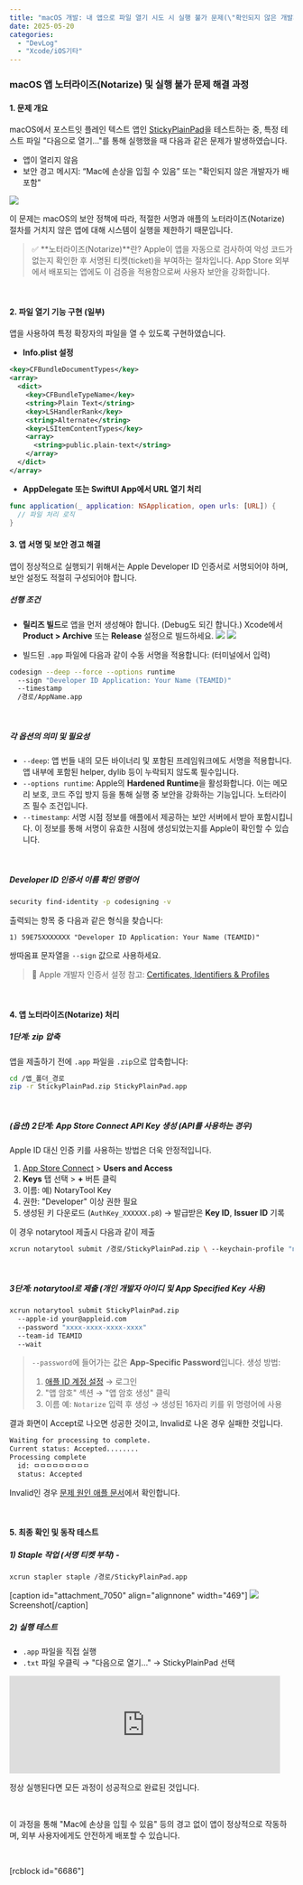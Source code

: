```yaml
---
title: "macOS 개발: 내 앱으로 파일 열기 시도 시 실행 불가 문제(\"확인되지 않은 개발자가 배포함\") 해결 과정"
date: 2025-05-20
categories: 
  - "DevLog"
  - "Xcode/iOS기타"
---
```


### **macOS 앱 노터라이즈(Notarize) 및 실행 불가 문제 해결 과정**

#### **1\. 문제 개요**

macOS에서 포스트잇 플레인 텍스트 앱인 [StickyPlainPad](http://yoonbumtae.com/?p=6980)을 테스트하는 중, 특정 테스트 파일 "다음으로 열기..."를 통해 실행했을 때 다음과 같은 문제가 발생하였습니다.

- 앱이 열리지 않음
- 보안 경고 메시지: “Mac에 손상을 입힐 수 있음” 또는 "확인되지 않은 개발자가 배포함"

 ![](/assets/img/wp-content/uploads/2025/05/a185ac89-53bf-4165-867d-ed45d425ae6d.jpg)

이 문제는 macOS의 보안 정책에 따라, 적절한 서명과 애플의 노터라이즈(Notarize) 절차를 거치지 않은 앱에 대해 시스템이 실행을 제한하기 때문입니다.

> ✅ **노터라이즈(Notarize)**란? Apple이 앱을 자동으로 검사하여 악성 코드가 없는지 확인한 후 서명된 티켓(ticket)을 부여하는 절차입니다. App Store 외부에서 배포되는 앱에도 이 검증을 적용함으로써 사용자 보안을 강화합니다.

 

#### **2\. 파일 열기 기능 구현 (일부)**

앱을 사용하여 특정 확장자의 파일을 열 수 있도록 구현하였습니다.

- **Info.plist 설정**

```xml
<key>CFBundleDocumentTypes</key>
<array>
  <dict>
    <key>CFBundleTypeName</key>
    <string>Plain Text</string>
    <key>LSHandlerRank</key>
    <string>Alternate</string>
    <key>LSItemContentTypes</key>
    <array>
      <string>public.plain-text</string>
    </array>
  </dict>
</array>
```

- **AppDelegate 또는 SwiftUI App에서 URL 열기 처리**

```swift
func application(_ application: NSApplication, open urls: [URL]) {
  // 파일 처리 로직
}
```

#### **3\. 앱 서명 및 보안 경고 해결**

앱이 정상적으로 실행되기 위해서는 Apple Developer ID 인증서로 서명되어야 하며, 보안 설정도 적절히 구성되어야 합니다.

##### **선행 조건**

- **릴리즈 빌드**로 앱을 먼저 생성해야 합니다. (Debug도 되긴 합니다.) Xcode에서 **Product > Archive** 또는 **Release** 설정으로 빌드하세요.  ![](/assets/img/wp-content/uploads/2025/05/스크린샷-2025-05-20-오후-6.42.47-복사본.jpg) ![](/assets/img/wp-content/uploads/2025/05/스크린샷-2025-05-20-오후-6.42.41-복사본.jpg)
    
- 빌드된 `.app` 파일에 다음과 같이 수동 서명을 적용합니다: (터미널에서 입력)

```bash
codesign --deep --force --options runtime 
  --sign "Developer ID Application: Your Name (TEAMID)" 
  --timestamp 
  /경로/AppName.app
```

 

##### **각 옵션의 의미 및 필요성**

- `--deep`: 앱 번들 내의 모든 바이너리 및 포함된 프레임워크에도 서명을 적용합니다. 앱 내부에 포함된 helper, dylib 등이 누락되지 않도록 필수입니다.
- `--options runtime`: Apple의 **Hardened Runtime**을 활성화합니다. 이는 메모리 보호, 코드 주입 방지 등을 통해 실행 중 보안을 강화하는 기능입니다. 노터라이즈 필수 조건입니다.
- `--timestamp`: 서명 시점 정보를 애플에서 제공하는 보안 서버에서 받아 포함시킵니다. 이 정보를 통해 서명이 유효한 시점에 생성되었는지를 Apple이 확인할 수 있습니다.

 

##### **Developer ID 인증서 이름 확인 명령어**

```bash
security find-identity -p codesigning -v
```

출력되는 항목 중 다음과 같은 형식을 찾습니다:

```
1) 59E75XXXXXXX "Developer ID Application: Your Name (TEAMID)"
```

쌍따옴표 문자열을 `--sign` 값으로 사용하세요.

> 🔗 Apple 개발자 인증서 설정 참고: [Certificates, Identifiers & Profiles](https://developer.apple.com/account/resources/certificates/list)

 

#### **4\. 앱 노터라이즈(Notarize) 처리**

##### **1단계: zip 압축**

앱을 제출하기 전에 `.app` 파일을 `.zip`으로 압축합니다:

```bash
cd /앱_폴더_경로
zip -r StickyPlainPad.zip StickyPlainPad.app
```

 

##### **(옵션) 2단계: App Store Connect API Key 생성 (API를 사용하는 경우)**

Apple ID 대신 인증 키를 사용하는 방법은 더욱 안정적입니다.

1. [App Store Connect](https://appstoreconnect.apple.com/) > **Users and Access**
2. **Keys** 탭 선택 > **+** 버튼 클릭
3. 이름: 예) NotaryTool Key
4. 권한: "Developer" 이상 권한 필요
5. 생성된 키 다운로드 (`AuthKey_XXXXXX.p8`) → 발급받은 **Key ID**, **Issuer ID** 기록

이 경우 notarytool 제출시 다음과 같이 제출

```bash
xcrun notarytool submit /경로/StickyPlainPad.zip \ --keychain-profile "notary-profile" \ --wait
```

 

##### **3단계: notarytool로 제출 (개인 개발자 아이디 및 App Specified Key 사용)**

```bash
xcrun notarytool submit StickyPlainPad.zip 
  --apple-id your@appleid.com 
  --password "xxxx-xxxx-xxxx-xxxx" 
  --team-id TEAMID 
  --wait
```

> `--password`에 들어가는 값은 **App-Specific Password**입니다. 생성 방법:
> 
> 1. [애플 ID 계정 설정](https://appleid.apple.com/account/manage) → 로그인
> 2. "앱 암호" 섹션 → "앱 암호 생성" 클릭
> 3. 이름 예: `Notarize` 입력 후 생성 → 생성된 16자리 키를 위 명령어에 사용

결과 화면이 Accept로 나오면 성공한 것이고, Invalid로 나온 경우 실패한 것입니다.

```bash
Waiting for processing to complete.
Current status: Accepted........
Processing complete
  id: ㅁㅁㅁㅁㅁㅁㅁㅁㅁ
  status: Accepted
```

Invalid인 경우 [문제 원인 애플 문서](https://developer.apple.com/documentation/security/resolving-common-notarization-issues)에서 확인합니다.

 

#### **5\. 최종 확인 및 동작 테스트**

##### **1) Staple 작업 (서명 티켓 부착) -** 

```bash
xcrun stapler staple /경로/StickyPlainPad.app
```

\[caption id="attachment\_7050" align="alignnone" width="469"\] ![](/assets/img/wp-content/uploads/2025/05/스크린샷-2025-05-20-오후-7.00.48-복사본.jpg) Screenshot\[/caption\]

##### **2) 실행 테스트**

- `.app` 파일을 직접 실행
- `.txt` 파일 우클릭 → "다음으로 열기..." → StickyPlainPad 선택

<iframe width="480" height="173" src="https://giphy.com/embed/IKGMDMbgryYssVJCOZ" frameborder="0" class="giphy-embed" allowfullscreen="allowfullscreen"></iframe>

정상 실행된다면 모든 과정이 성공적으로 완료된 것입니다.

 

이 과정을 통해 "Mac에 손상을 입힐 수 있음" 등의 경고 없이 앱이 정상적으로 작동하며, 외부 사용자에게도 안전하게 배포할 수 있습니다.

 

\[rcblock id="6686"\]
